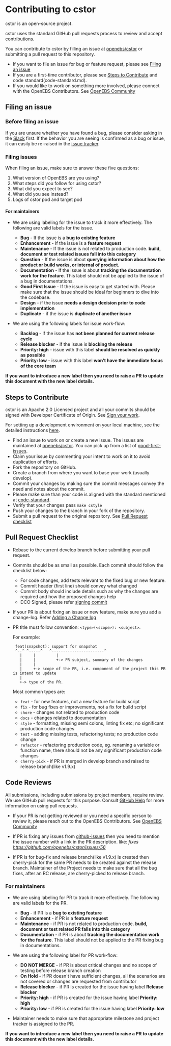 # Contributing to cstor

cstor is an open-source project.

cstor uses the standard GitHub pull requests process to review and accept contributions.

You can contribute to cstor by filling an issue at [openebs/cstor](https://github.com/openebs/cstor/issues) or submitting a pull request to this repository.

* If you want to file an issue for bug or feature request, please see [Filing an issue](#filing-an-issue)
* If you are a first-time contributor, please see [Steps to Contribute](#steps-to-contribute) and code standard(code-standard.md).
* If you would like to work on something more involved, please connect with the OpenEBS Contributors. See [OpenEBS Community](https://github.com/openebs/openebs/tree/master/community)

## Filing an issue
### Before filing an issue

If you are unsure whether you have found a bug, please consider asking in the [Slack](https://kubernetes.slack.com/messages/openebs) first. If
the behavior you are seeing is confirmed as a bug or issue, it can easily be re-raised in the [issue tracker](https://github.com/openebs/cstor/issues).

### Filing issues

When filing an issue, make sure to answer these five questions:

1. What version of OpenEBS are you using?
2. What steps did you follow for using cstor?
3. What did you expect to see?
4. What did you see instead?
5. Logs of cstor pod and target pod

#### For maintainers
* We are using labeling for the issue to track it more effectively. The following are valid labels for the issue.
   - **Bug** - If the issue is a **bug to existing feature**
   - **Enhancement** - If the issue is a **feature request**
   - **Maintenance**  - If the issue is not related to production code. **build, document or test related issues fall into this category**
   - **Question** - If the issue is about **querying information about how the product or build works, or internal of product**.
   - **Documentation** - If the issue is about **tracking the documentation work for the feature**. This label should not be applied to the issue of a bug in documentations.
   - **Good First Issue** - If the issue is easy to get started with. Please make sure that the issue should be ideal for beginners to dive into the codebase.
   - **Design** - if the issue **needs a design decision prior to code implementation**
   - **Duplicate** - if the issue is **duplicate of another issue**

* We are using the following labels for issue work-flow:
   - **Backlog** - if the issue has **not been planned for current release cycle**
   - **Release blocker** - if the issue is **blocking the release**
   - **Priority: high** - issue with this label **should be resolved as quickly as possible**
   - **Priority: low** - issue with this label **won’t have the immediate focus of the core team**

**If you want to introduce a new label then you need to raise a PR to update this document with the new label details.**

## Steps to Contribute
cstor is an Apache 2.0 Licensed project and all your commits should be signed with Developer Certificate of Origin. See [Sign your work](#sign-your-work).

For setting up a development environment on your local machine, see the detailed instructions [here](developer-setup.md).

* Find an issue to work on or create a new issue. The issues are maintained at [openebs/cstor](https://github.com/openebs/cstor/issues). You can pick up from a list of [good-first-issues](https://github.com/openebs/cstor/labels/good%20first%20issue).
* Claim your issue by commenting your intent to work on it to avoid duplication of efforts.
* Fork the repository on GitHub.
* Create a branch from where you want to base your work (usually develop).
* Commit your changes by making sure the commit messages convey the need and notes about the commit.
* Please make sure than your code is aligned with the standard mentioned at [code-standard](code-standard.md).
* Verify that your changes pass `make cstyle`
* Push your changes to the branch in your fork of the repository.
* Submit a pull request to the original repository. See [Pull Request checklist](#pull-request-checklist)

## Pull Request Checklist
* Rebase to the current develop branch before submitting your pull request.
* Commits should be as small as possible. Each commit should follow the checklist below:
  - For code changes, add tests relevant to the fixed bug or new feature.
  - Commit header (first line) should convey what changed
  - Commit body should include details such as why the changes are required and how the proposed changes help
  - DCO Signed, please refer [signing commit](code-standard.md/sign-your-commits)
* If your PR is about fixing an issue or new feature, make sure you add a change-log. Refer [Adding a Change log](code-standard.md/adding-a-changelog)
* PR title must follow convention: `<type>(<scope>): <subject>`.

  For example:
  ```
   feat(snapshot): support for snapshot
   ^--^ ^-----^   ^-----------------------^
     |     |         |
     |     |         +-> PR subject, summary of the changes
     |     |
     |     +-> scope of the PR, i.e. component of the project this PR is intend to update
     |
     +-> type of the PR.
  ```

    Most common types are:
    * `feat`        - for new features, not a new feature for build script
    * `fix`         - for bug fixes or improvements, not a fix for build script
    * `chore`       - changes not related to production code
    * `docs`        - changes related to documentation
    * `style`       - formatting, missing semi colons, linting fix etc; no significant production code changes
    * `test`        - adding missing tests, refactoring tests; no production code change
    * `refactor`    - refactoring production code, eg. renaming a variable or function name, there should not be any significant production code changes
    * `cherry-pick` - if PR is merged in develop branch and raised to release branch(like v1.9.x)

## Code Reviews
All submissions, including submissions by project members, require review. We use GitHub pull requests for this purpose. Consult [GitHub Help](https://help.github.com/en/github/collaborating-with-issues-and-pull-requests/about-pull-requests) for more information on using pull requests.

* If your PR is not getting reviewed or you need a specific person to review it, please reach out to the OpenEBS Contributors. See [OpenEBS Community](https://github.com/openebs/openebs/tree/master/community)

* If PR is fixing any issues from [github-issues](github.com/openebs/cstor/issues) then you need to mention the issue number with a link in the PR description. like: _fixes https://github.com/openebs/cstor/issues/56_

* If PR is for bug-fix and release branch(like v1.9.x) is created then cherry-pick for the same PR needs to be created against the release branch. Maintainer of the Project needs to make sure that all the bug fixes, after an RC release, are cherry-picked to release branch.

### For maintainers
* We are using labeling for PR to track it more effectively. The following are valid labels for the PR.
   - **Bug** - if PR is a **bug to existing feature**
   - **Enhancement** - if PR is a **feature request**
   - **Maintenance**  - if PR is not related to production code. **build, document or test related PR falls into this category**
   - **Documentation** - if PR is about **tracking the documentation work for the feature**. This label should not be applied to the PR fixing bug in documentations.

* We are using the following label for PR work-flow:
   - **DO NOT MERGE** - if PR is about critical changes and no scope of testing before release branch creation
   - **On Hold** - if PR doesn't have sufficient changes, all the scenarios are not covered or changes are requested from contributor
   - **Release blocker** - if PR is created for the issue having label **Release blocker**
   - **Priority: high** - if PR is created for the issue having label **Priority: high**
   - **Priority: low** - if PR is created for the issue having label **Priority: low**

* Maintainer needs to make sure that appropriate milestone and project tracker is assigned to the PR.

**If you want to introduce a new label then you need to raise a PR to update this document with the new label details.**
